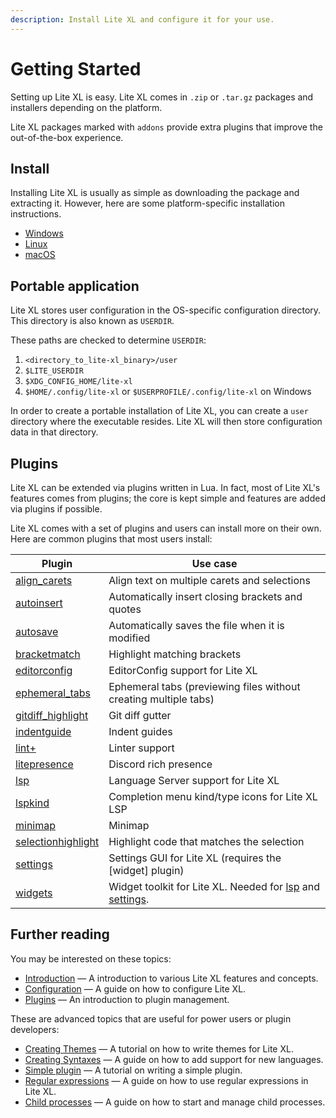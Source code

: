 ```yaml
---
description: Install Lite XL and configure it for your use.
---
```


# Getting Started

Setting up Lite XL is easy.
Lite XL comes in `.zip` or `.tar.gz` packages and installers
depending on the platform.

Lite XL packages marked with `addons` provide extra plugins
that improve the out-of-the-box experience.

## Install

Installing Lite XL is usually as simple as downloading the package and extracting it.
However, here are some platform-specific installation instructions.

- [Windows]
- [Linux]
- [macOS]

## Portable application

Lite XL stores user configuration in the OS-specific configuration directory.
This directory is also known as `USERDIR`.

These paths are checked to determine `USERDIR`:

1. `<directory_to_lite-xl_binary>/user`
2. `$LITE_USERDIR`
3. `$XDG_CONFIG_HOME/lite-xl`
4. `$HOME/.config/lite-xl` or `$USERPROFILE/.config/lite-xl` on Windows

In order to create a portable installation of Lite XL,
you can create a `user` directory where the executable resides.
Lite XL will then store configuration data in that directory.

## Plugins

Lite XL can be extended via plugins written in Lua.
In fact, most of Lite XL's features comes from plugins;
the core is kept simple and features are added via plugins
if possible.

Lite XL comes with a set of plugins and users can install more on their own.
Here are common plugins that most users install:


| Plugin               | Use case
| ------               | --------
| [align_carets]       | Align text on multiple carets and selections
| [autoinsert]         | Automatically insert closing brackets and quotes
| [autosave]           | Automatically saves the file when it is modified
| [bracketmatch]       | Highlight matching brackets
| [editorconfig]       | EditorConfig support for Lite XL
| [ephemeral_tabs]     | Ephemeral tabs (previewing files without creating multiple tabs)
| [gitdiff_highlight]  | Git diff gutter
| [indentguide]        | Indent guides
| [lint+]              | Linter support
| [litepresence]       | Discord rich presence
| [lsp]                | Language Server support for Lite XL
| [lspkind]            | Completion menu kind/type icons for Lite XL LSP
| [minimap]            | Minimap
| [selectionhighlight] | Highlight code that matches the selection
| [settings]           | Settings GUI for Lite XL (requires the [widget] plugin)
| [widgets]            | Widget toolkit for Lite XL. Needed for [lsp] and [settings].


## Further reading

You may be interested on these topics:

- [Introduction] — A introduction to various Lite XL features and concepts.
- [Configuration] — A guide on how to configure Lite XL.
- [Plugins] — An introduction to plugin management.

These are advanced topics that are useful for power users or plugin developers:

- [Creating Themes] — A tutorial on how to write themes for Lite XL.
- [Creating Syntaxes] — A guide on how to add support for new languages.
- [Simple plugin] — A tutorial on writing a simple plugin.
- [Regular expressions] — A guide on how to use regular expressions in Lite XL.
- [Child processes] — A guide on how to start and manage child processes.



[Windows]:              windows.md
[Linux]:                linux.md
[macOS]:                macos.md
[align_carets]:         https://github.com/lite-xl/lite-xl-plugins/blob/master/plugins/align_carets.lua?raw=1
[autoinsert]:           https://github.com/lite-xl/lite-xl-plugins/blob/master/plugins/autoinsert.lua?raw=1
[autosave]:             https://github.com/lite-xl/lite-xl-plugins/blob/master/plugins/autosave.lua?raw=1
[bracketmatch]:         https://github.com/lite-xl/lite-xl-plugins/blob/master/plugins/bracketmatch.lua?raw=1
[editorconfig]:         https://github.com/lite-xl/lite-xl-plugins/blob/master/plugins/editorconfig
[ephemeral_tabs]:       https://github.com/lite-xl/lite-xl-plugins/blob/master/plugins/ephemeral_tabs.lua?raw=1
[gitdiff_highlight]:    https://github.com/vincens2005/lite-xl-gitdiff-highlight
[indentguide]:          https://github.com/lite-xl/lite-xl-plugins/blob/master/plugins/indentguide.lua?raw=1
[lint+]:                https://github.com/liquid600pgm/lintplus
[litepresence]:         https://github.com/TorchedSammy/Litepresence
[lsp]:                  https://github.com/lite-xl/lite-xl-lsp
[lspkind]:              https://github.com/TorchedSammy/lite-xl-lspkind
[minimap]:              https://github.com/lite-xl/lite-xl-plugins/blob/master/plugins/minimap.lua?raw=1
[selectionhighlight]:   https://github.com/lite-xl/lite-xl-plugins/blob/master/plugins/selectionhighlight.lua?raw=1
[settings]:             https://github.com/lite-xl/lite-xl-plugins/blob/master/plugins/settings.lua?raw=1
[widgets]:              https://github.com/lite-xl/lite-xl-widgets
[Introduction]:         ../../user-guide/introduction
[Configuration]:        ../../user-guide/configuration
[Plugins]:              ../../user-guide/plugins
[Creating Themes]:      ../developer-guide/creating-themes
[Creating Syntaxes]:    ../developer-guide/creating-syntaxes
[Simple plugin]:        ../developer-guide/simple-plugin
[Regular expressions]:  ../developer-guide/regular-expressions
[Child processes]:      ../developer-guide/child-processes